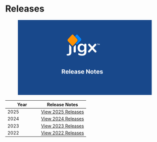 # Releases

<figure><img src=".gitbook/assets/Release 2025.png" alt=""><figcaption></figcaption></figure>

<table><thead><tr><th width="92.42578125">Year</th><th>Release Notes</th></tr></thead><tbody><tr><td>2025</td><td><a href="Release Notes - 2025.md">View 2025 Releases</a></td></tr><tr><td>2024</td><td><a href="Release Notes - 2024.md">View 2024 Releases</a></td></tr><tr><td>2023</td><td><a href="Release Notes - 2023.md">View 2023 Releases</a></td></tr><tr><td>2022</td><td><a href="Release Notes - 2024.md">View 2022 Releases</a></td></tr></tbody></table>
